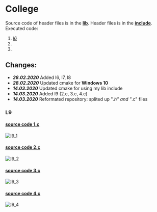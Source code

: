 # College

 Source code of header files is in the [**lib**](https://github.com/katohawkei/College/blob/master/lib).
 Header files is in the [**include**](https://github.com/katohawkei/College/blob/master/include).
 Executed code:
  1. [*l6*](https://github.com/katohawkei/College/blob/master/src/term2/l6)
  2.
  3.


## Changes:
  * ***28.02.2020***     Added l6, l7, l8
  * ***28.02.2020***     Updated cmake for **Windows 10**
  * ***14.03.2020***     Updated cmake for using my lib include
  * ***14.03.2020***     Added l9 (2.c, 3.c, 4.c)
  * ***14.03.2020***     Reformated repository: splited up "*.h" and "*.c" files


### L9
  
  
  #### [source code 1.c](https://github.com/katohawkei/College/blob/master/src/term2/l9/1.c)
  ![l9_1](docs/img/l9/1.gif)

  #### [source code 2.c](https://github.com/katohawkei/College/blob/master/src/term2/l9/2.c)
  ![l9_2](docs/img/l9/2.gif)

  #### [source code 3.c](https://github.com/katohawkei/College/blob/master/src/term2/l9/3.c)
  ![l9_3](docs/img/l9/3.gif)
  
  #### [source code 4.c](https://github.com/katohawkei/College/blob/master/src/term2/l9/4.c)
  ![l9_4](docs/img/l9/4.gif)
